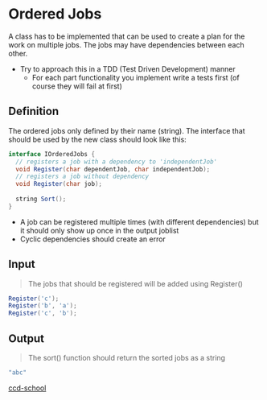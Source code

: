 # Ordered Jobs
A class has to be implemented that can be used to create a plan for the work on multiple jobs. The jobs may have dependencies between each other. 

* Try to approach this in a TDD (Test Driven Development) manner 
    * For each part functionality you implement write a tests first (of course they will fail at first)

## Definition
The ordered jobs only defined by their name (string). The interface that should be used by the new class should look like this:
```java
interface IOrderedJobs {
  // registers a job with a dependency to 'independentJob'
  void Register(char dependentJob, char independentJob);
  // registers a job without dependency
  void Register(char job);
 
  string Sort();
}
```
 
* A job can be registered multiple times (with different dependencies) but it should only show up once in the output joblist
* Cyclic dependencies should create an error

## Input
>The jobs that should be registered will be added using Register()
```java
Register('c');
Register('b', 'a');
Register('c', 'b');
```

## Output
>The sort() function should return the sorted jobs as a string
```java
"abc"
```

[ccd-school](http://ccd-school.de/coding-dojo/class-katas/ordered-jobs/)